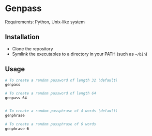 # Genpass

Requirements: Python, Unix-like system

## Installation

- Clone the repository
- Symlink the executables to a directory in your PATH (such as `~/bin`)


## Usage

```bash
# To create a random password of length 32 (default)
genpass

# To create a random password of length 64
genpass 64


# To create a random passphrase of 4 words (default)
genphrase

# To create a random passphrase of 6 words
genphrase 6
```
